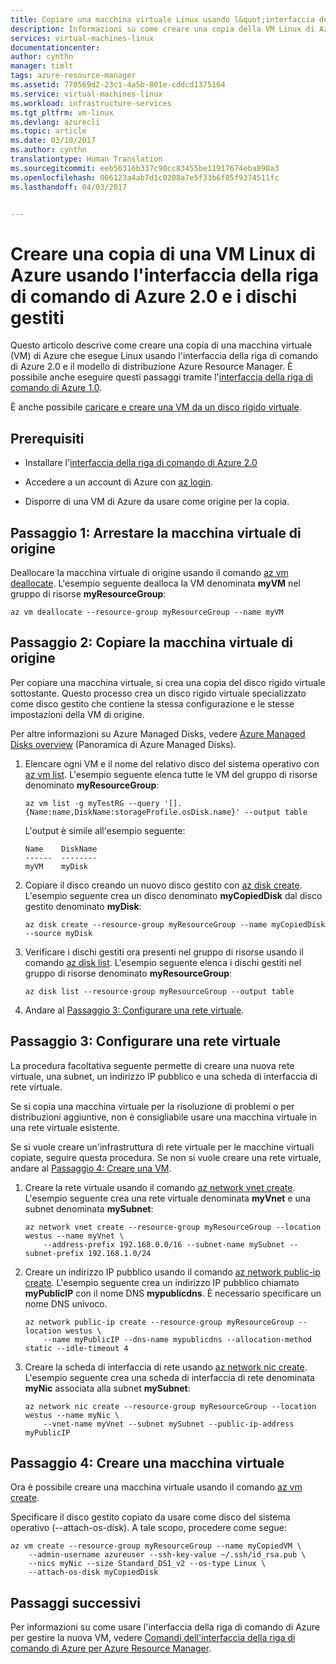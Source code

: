 ```yaml
--- 
title: Copiare una macchina virtuale Linux usando l&quot;interfaccia della riga di comando di Azure 2.0 |Microsoft Docs
description: Informazioni su come creare una copia della VM Linux di Azure usando l&quot;interfaccia della riga di comando di Azure 2.0 e i dischi gestiti.
services: virtual-machines-linux
documentationcenter: 
author: cynthn
manager: timlt
tags: azure-resource-manager
ms.assetid: 770569d2-23c1-4a5b-801e-cddcd1375164
ms.service: virtual-machines-linux
ms.workload: infrastructure-services
ms.tgt_pltfrm: vm-linux
ms.devlang: azurecli
ms.topic: article
ms.date: 03/10/2017
ms.author: cynthn
translationtype: Human Translation
ms.sourcegitcommit: eeb56316b337c90cc83455be11917674eba898a3
ms.openlocfilehash: 006123a4ab7d1c0208a7e5f33b6f05f9374511fc
ms.lasthandoff: 04/03/2017


---                    
```

               
# <a name="create-a-copy-of-a-linux-vm-by-using-azure-cli-20-and-managed-disks"></a>Creare una copia di una VM Linux di Azure usando l'interfaccia della riga di comando di Azure 2.0 e i dischi gestiti


Questo articolo descrive come creare una copia di una macchina virtuale (VM) di Azure che esegue Linux usando l'interfaccia della riga di comando di Azure 2.0 e il modello di distribuzione Azure Resource Manager. È possibile anche eseguire questi passaggi tramite l'[interfaccia della riga di comando di Azure 1.0](copy-vm-nodejs.md?toc=%2fazure%2fvirtual-machines%2flinux%2ftoc.json).

È anche possibile [caricare e creare una VM da un disco rigido virtuale](upload-vhd.md?toc=%2fazure%2fvirtual-machines%2flinux%2ftoc.json).

## <a name="prerequisites"></a>Prerequisiti


-   Installare l'[interfaccia della riga di comando di Azure 2.0](/cli/azure/install-az-cli2)

-   Accedere a un account di Azure con [az login](/cli/azure/#login).

-   Disporre di una VM di Azure da usare come origine per la copia.

## <a name="step-1-stop-the-source-vm"></a>Passaggio 1: Arrestare la macchina virtuale di origine


Deallocare la macchina virtuale di origine usando il comando [az vm deallocate](/cli/azure/vm#deallocate).
L'esempio seguente dealloca la VM denominata **myVM** nel gruppo di risorse **myResourceGroup**:

```azurecli
az vm deallocate --resource-group myResourceGroup --name myVM
```

## <a name="step-2-copy-the-source-vm"></a>Passaggio 2: Copiare la macchina virtuale di origine


Per copiare una macchina virtuale, si crea una copia del disco rigido virtuale sottostante. Questo processo crea un disco rigido virtuale specializzato come disco gestito che contiene la stessa configurazione e le stesse impostazioni della VM di origine.

Per altre informazioni su Azure Managed Disks, vedere [Azure Managed Disks overview](../../storage/storage-managed-disks-overview.md) (Panoramica di Azure Managed Disks). 

1.  Elencare ogni VM e il nome del relativo disco del sistema operativo con [az vm list](/cli/azure/vm#list). L'esempio seguente elenca tutte le VM del gruppo di risorse denominato **myResourceGroup**:
    
    ```azurecli
    az vm list -g myTestRG --query '[].{Name:name,DiskName:storageProfile.osDisk.name}' --output table
    ```

    L'output è simile all'esempio seguente:

    ```azurecli
    Name    DiskName
    ------  --------
    myVM    myDisk
    ```

1.  Copiare il disco creando un nuovo disco gestito con [az disk create](/cli/azure/disk#create). L'esempio seguente crea un disco denominato **myCopiedDisk** dal disco gestito denominato **myDisk**:

    ```azurecli
    az disk create --resource-group myResourceGroup --name myCopiedDisk --source myDisk
    ``` 

1.  Verificare i dischi gestiti ora presenti nel gruppo di risorse usando il comando [az disk list](/cli/azure/disk#list). L'esempio seguente elenca i dischi gestiti nel gruppo di risorse denominato **myResourceGroup**:

    ```azurecli
    az disk list --resource-group myResourceGroup --output table
    ```

1.  Andare al [Passaggio 3: Configurare una rete virtuale](#step-3-set-up-a-virtual-network).


## <a name="step-3-set-up-a-virtual-network"></a>Passaggio 3: Configurare una rete virtuale


La procedura facoltativa seguente permette di creare una nuova rete virtuale, una subnet, un indirizzo IP pubblico e una scheda di interfaccia di rete virtuale.

Se si copia una macchina virtuale per la risoluzione di problemi o per distribuzioni aggiuntive, non è consigliabile usare una macchina virtuale in una rete virtuale esistente.

Se si vuole creare un'infrastruttura di rete virtuale per le macchine virtuali copiate, seguire questa procedura. Se non si vuole creare una rete virtuale, andare al [Passaggio 4: Creare una VM](#step-4-create-a-vm).

1.  Creare la rete virtuale usando il comando [az network vnet create](/cli/azure/network/vnet#create). L'esempio seguente crea una rete virtuale denominata **myVnet** e una subnet denominata **mySubnet**:

    ```azurecli
    az network vnet create --resource-group myResourceGroup --location westus --name myVnet \
        --address-prefix 192.168.0.0/16 --subnet-name mySubnet --subnet-prefix 192.168.1.0/24
    ```

1.  Creare un indirizzo IP pubblico usando il comando [az network public-ip create](/cli/azure/network/public-ip#create). L'esempio seguente crea un indirizzo IP pubblico chiamato **myPublicIP** con il nome DNS **mypublicdns**. È necessario specificare un nome DNS univoco.

    ```azurecli
    az network public-ip create --resource-group myResourceGroup --location westus \
        --name myPublicIP --dns-name mypublicdns --allocation-method static --idle-timeout 4
    ```

1.  Creare la scheda di interfaccia di rete usando [az network nic create](/cli/azure/network/nic#create).
    L'esempio seguente crea una scheda di interfaccia di rete denominata **myNic** associata alla subnet **mySubnet**:

    ```azurecli
    az network nic create --resource-group myResourceGroup --location westus --name myNic \
        --vnet-name myVnet --subnet mySubnet --public-ip-address myPublicIP
    ```

## <a name="step-4-create-a-vm"></a>Passaggio 4: Creare una macchina virtuale

Ora è possibile creare una macchina virtuale usando il comando [az vm create](/cli/azure/vm#create).

Specificare il disco gestito copiato da usare come disco del sistema operativo (--attach-os-disk). A tale scopo, procedere come segue:

```azurecli
az vm create --resource-group myResourceGroup --name myCopiedVM \
    --admin-username azureuser --ssh-key-value ~/.ssh/id_rsa.pub \
    --nics myNic --size Standard_DS1_v2 --os-type Linux \
    --attach-os-disk myCopiedDisk
```

## <a name="next-steps"></a>Passaggi successivi

Per informazioni su come usare l'interfaccia della riga di comando di Azure per gestire la nuova VM, vedere [Comandi dell'interfaccia della riga di comando di Azure per Azure Resource Manager](../azure-cli-arm-commands.md).

